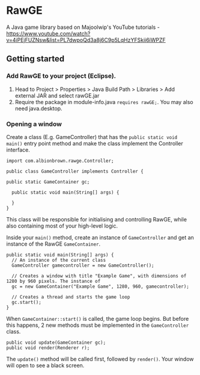 # RawGE
A Java game library based on Majoolwip's YouTube tutorials - https://www.youtube.com/watch?v=4iPEjFUZNsw&list=PL7dwpoQd3a8j6C9p5LqHzYFSkii6iWPZF

## Getting started
### Add RawGE to your project (Eclipse).
1. Head to Project > Properties > Java Build Path > Libraries > Add external JAR and select rawGE.jar
2. Require the package in module-info.java `requires rawGE;`. You may also need java.desktop.

### Opening a window
Create a class (E.g. GameController) that has the `public static void main()` entry point method and make the class implement the Controller interface.

    import com.albionbrown.rawge.Controller;

    public class GameController implements Controller {

   	public static GameContainer gc;

  	  public static void main(String[] args) {
	    
      }
    }

This class will be responsible for initialising and controlling RawGE, while also containing most of your high-level logic. 

Inside your `main()` method, create an instance of `GameController` and get an instance of the RawGE `GameContainer`.

    public static void main(String[] args) {
      // An instance of the current class
      GameController gamecontroller = new GameController();

      // Creates a window with title "Example Game", with dimensions of 1280 by 960 pixels. The instance of 
      gc = new GameContainer("Example Game", 1280, 960, gamecontroller);

      // Creates a thread and starts the game loop
      gc.start();
    }

When `GameContainer::start()` is called, the game loop begins. But before this happens, 2 new methods must be implemented in the `GameController` class.

    public void update(GameContainer gc);
	public void render(Renderer r);

The `update()` method will be called first, followed by `render()`. Your window will open to see a black screen.

